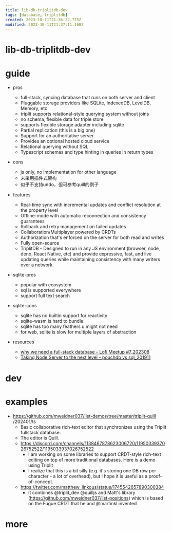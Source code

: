 ```yaml
---
title: lib-db-triplitdb-dev
tags: [database, triplitdb]
created: 2023-10-11T21:36:32.775Z
modified: 2023-10-11T21:37:11.168Z
---
```


# lib-db-triplitdb-dev

# guide

- pros
  - full-stack, syncing database that runs on both server and client
  - Pluggable storage providers like SQLite, IndexedDB, LevelDB, Memory, etc
  - triplit supports relational-style querying system without joins
  - no schema, flexible data for triple store
  - supports flexible storage adapter including sqlite
  - Partial replication (this is a big one)
  - Support for an authoritative server 
  - Provides an optional hosted cloud service 
  - Relational querying without SQL 
  - Typescript schemas and type hinting in queries in return types

- cons
  - js only, no implementation for other language
  - 未采用插件式架构
  - 似乎不支持undo，但可参考quill的例子

- features
  - Real-time sync with incremental updates and conflict resolution at the property level
  - Offline-mode with automatic reconnection and consistency guarantees
  - Rollback and retry management on failed updates
  - Collaboration/Multiplayer powered by CRDTs
  - Authorization that's enforced on the server for both read and writes
  - Fully open-source
  - TriplitDB - Designed to run in any JS environment (browser, node, deno, React Native, etc) and provide expressive, fast, and live updating queries while maintaining consistency with many writers over a network.

- sqlite-pros
  - popular with ecosystem
  - sql is supported everywhere
  - support full text search

- sqlite-cons
  - sqlite has no builtin support for reactivity
  - sqlite-wasm is hard to bundle
  - sqlite has too many feathers u might not need
  - for web, sqlite is slow for multiple layers of abstraction

- resources
  - [why we need a full-stack database - Lofi Meetup #7_202308](https://www.youtube.com/watch?v=SEB-hF1F-UU&list=PLTbD2QA-VMnXFsLbuPGz1H-Najv9MD2-H&t=1471s)
  - [Taking Node Server to the next level - pouchdb vs sql_201911](https://groups.google.com/g/TiddlyWiki/c/BtmLkx1mwtU)
# dev

# examples

- https://github.com/mweidner037/list-demos/tree/master/triplit-quill /202401/ts
  - Basic collaborative rich-text editor that synchronizes using the Triplit fullstack database. 
  - The editor is Quill.
  - https://discord.com/channels/1138467878623006720/1195033937026752522/1195033937026752522
    - I am working on some libraries to support CRDT-style rich-text editing on top of more traditional databases. Here is a demo using Triplit
    - I realize that this is a bit silly (e.g. it's storing one DB row per character - a lot of overhead), but I hope it is useful as a proof-of-concept.
  - https://twitter.com/matthew_linkous/status/1745542657890300384
    - It combines @triplit_dev @quilljs and Matt's library (https://github.com/mweidner037/list-positions) which is based on the Fugue CRDT that he and @martinkl invented
# more
